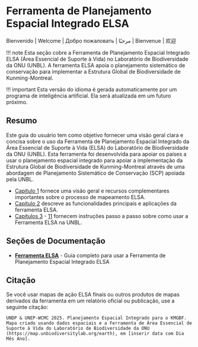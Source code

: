 # Ferramenta de Planejamento Espacial Integrado ELSA

Bienvenido | Welcome | Добро пожаловать | مرحبًا | Bienvenue | 欢迎

!!! note
    Esta seção cobre a Ferramenta de Planejamento Espacial Integrado ELSA (Área Essencial de Suporte à Vida) no Laboratório de Biodiversidade da ONU (UNBL). A ferramenta ELSA apoia o planejamento sistemático de conservação para implementar a Estrutura Global de Biodiversidade de Kunming-Montreal.

!!! important
	Esta versão do idioma é gerada automaticamente por um programa de inteligência artificial. Ela será atualizada em um futuro próximo.
	
## Resumo

Este guia do usuário tem como objetivo fornecer uma visão geral clara e concisa sobre o uso da Ferramenta de Planejamento Espacial Integrado da Área Essencial de Suporte à Vida (ELSA) do Laboratório de Biodiversidade da ONU (UNBL). Esta ferramenta foi desenvolvida para apoiar os países a usar o planejamento espacial integrado para apoiar a implementação da Estrutura Global de Biodiversidade de Kunming-Montreal através de uma abordagem de Planejamento Sistemático de Conservação (SCP) apoiada pela UNBL.

* [Capítulo 1](elsa/01_overview.md) fornece uma visão geral e recursos complementares importantes sobre o processo de mapeamento ELSA.
* [Capítulo 2](elsa/02_tool_purpose.md) descreve as funcionalidades principais e aplicações da ferramenta ELSA.
* [Capítulos 3](elsa/03_registration.md) - [11](elsa/11_support.md) fornecem instruções passo a passo sobre como usar a Ferramenta ELSA na UNBL.

## Seções de Documentação

- **[Ferramenta ELSA](elsa/index.md)** - Guia completo para usar a Ferramenta de Planejamento Espacial Integrado ELSA

## Citação

Se você usar mapas de ação ELSA finais ou outros produtos de mapas derivados da ferramenta em um relatório oficial ou publicação, use a seguinte citação:

```
UNDP & UNEP-WCMC 2025. Planejamento Espacial Integrado para o KMGBF. Mapa criado usando dados espaciais e a Ferramenta de Área Essencial de Suporte à Vida do Laboratório de Biodiversidade da ONU (https://map.unbiodiversitylab.org/earth), em [inserir data com Dia Mês Ano].
```
